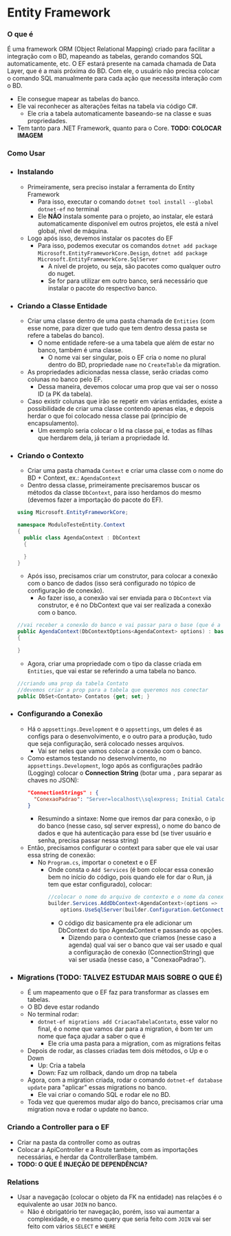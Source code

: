 # Entity Framework

### O que é
É uma framework ORM (Object Relational Mapping) criado para facilitar a integração com o BD, mapeando as tabelas, gerando comandos SQL automaticamente, etc. O EF estará presente na camada chamada de Data Layer, que é a mais próxima do BD. Com ele, o usuário não precisa colocar o comando SQL manualmente para cada ação que necessita interação com o BD.
* Ele consegue mapear as tabelas do banco.
* Ele vai reconhecer as alterações feitas na tabela via código C#.
  * Ele cria a tabela automaticamente baseando-se na classe e suas propriedades.
* Tem tanto para .NET Framework, quanto para o Core.
**TODO: COLOCAR IMAGEM**

### Como Usar

* ### Instalando
  * Primeiramente, sera preciso instalar a ferramenta do Entity Framework
    * Para isso, executar o comando `dotnet tool install --global dotnet-ef` no terminal
    * Ele **NÃO** instala somente para o projeto, ao instalar, ele estará automaticamente disponível em outros projetos, ele está a nível global, nível de máquina.
  * Logo após isso, devemos instalar os pacotes do EF
    * Para isso, podemos executar os comandos `dotnet add package Microsoft.EntityFrameworkCore.Design`, `dotnet add package Microsoft.EntityFrameworkCore.SqlServer`
      * A nível de projeto, ou seja, são pacotes como qualquer outro do nuget.
      * Se for para utilizar em outro banco, será necessário que instalar o pacote do respectivo banco.
  
* ### Criando a Classe Entidade
  * Criar uma classe dentro de uma pasta chamada de `Entities` (com esse nome, para dizer que tudo que tem dentro dessa pasta se refere a tabelas do banco).
    * O nome entidade refere-se a uma tabela que além de estar no banco, também é uma classe.
      * O nome vai ser singular, pois o EF cria o nome no plural dentro do BD, propriedade `name` no `CreateTable` da migration.
  * As propriedades adicionadas nessa classe, serão criadas como colunas no banco pelo EF.
    * Dessa maneira, devemos colocar uma prop que vai ser o nosso ID (a PK da tabela).
  * Caso existir colunas que irão se repetir em várias entidades, existe a possibilidade de criar uma classe contendo apenas elas, e depois herdar o que foi colocado nessa classe pai (princípio de encapsulamento).
    * Um exemplo seria colocar o Id na classe pai, e todas as filhas que herdarem dela, já teriam a propriedade Id.
  
* ### Criando o Contexto
  * Criar uma pasta chamada `Context` e criar uma classe com o nome do BD + Context, ex.: `AgendaContext`
  * Dentro dessa classe, primeiramente precisaremos buscar os métodos da classe `DbContext`, para isso herdamos do mesmo (devemos fazer a importação do pacote do EF).
  ```C#
  using Microsoft.EntityFrameworkCore;

  namespace ModuloTesteEntity.Context
  {
    public class AgendaContext : DbContext
    {

    } 
  }
  ```
  * Após isso, precisamos criar um construtor, para colocar a conexão com o banco de dados (isso será configurado no tópico de configuração de conexão).
    * Ao fazer isso, a conexão vai ser enviada para o `DbContext` via construtor, e é no DbContext que vai ser realizada a conexão com o banco.
  ```C#
  //vai receber a conexão do banco e vai passar para o base (que é a classe pai, a classe que está herdando)
  public AgendaContext(DbContextOptions<AgendaContext> options) : base(options)
  {

  }
  ```
  * Agora, criar uma propriedade com o tipo da classe criada em `Entities`, que vai estar se referindo a uma tabela no banco.
  ```C#
  //criando uma prop da tabela Contato
  //devemos criar a prop para a tabela que queremos nos conectar
  public DbSet<Contato> Contatos {get; set; }
  ```

* ### Configurando a Conexão
  * Há o `appsettings.Development` e o `appsettings`, um deles é as configs para o desenvolvimento, e o outro para a produção, tudo que seja configuração, será colocado nesses arquivos.
    * Vai ser neles que vamos colocar a conexão com o banco.
  * Como estamos testando no desenvolvimento, no `appsettings.Development`, logo após as configurações padrão (Logging) colocar o **Connection String** (botar uma `,` para separar as chaves no JSON):
    ```JSON
    "ConnectionStrings" : {
      "ConexaoPadrao": "Server=localhost\\sqlexpress; Initial Catalog=Agenda; Integrated Security=True"
    }
    ```
    * Resumindo a sintaxe: Nome que iremos dar para conexão, o ip do banco (nesse caso, sql server express), o nome do banco de dados  e que há autenticação para esse bd (se tiver usuário e senha, precisa passar nessa string)
  * Então, precisamos configurar o context para saber que ele vai usar essa string de conexão:
    * No `Program.cs`, importar o conetext e o EF
      * Onde consta o `Add Services` (é bom colocar essa conexão bem no início do código, pois quando ele for dar o Run, já tem que estar configurado), colocar:
          ```C#
          //colocar o nome do arquivo de contexto e o nome da conexão que foi criada no appsettings
          builder.Services.AddDbContext<AgendaContext>(options => 
              options.UseSqlServer(builder.Configuration.GetConnectionString("ConexaoPadrao")));
          ```
          * O código diz basicamente pra ele adicionar um DbContext do tipo AgendaContext e passando as opções.
            * Dizendo para o contexto que criamos (nesse caso a agenda) qual vai ser o banco que vai ser usado e qual a configuração de conexão (ConnectionString) que vai ser usada (nesse caso, a "ConexaoPadrao").

* ### Migrations (**TODO: TALVEZ ESTUDAR MAIS SOBRE O QUE É**)
  * É um mapeamento que o EF faz para transformar as classes em tabelas.
  * O BD deve estar rodando
  * No terminal rodar:
    * `dotnet-ef migrations add CriacaoTabelaContato`, esse valor no final, é o nome que vamos dar para a migration, é bom ter um nome que faça ajudar a saber o que é
      * Ele cria uma pasta para a migration, com as migrations feitas
  * Depois de rodar, as classes criadas tem dois métodos, o Up e o Down
    * Up: Cria a tabela
    * Down: Faz um rollback, dando um drop na tabela
  * Agora, com a migration criada, rodar o comando `dotnet-ef database update` para "aplicar" essas migrations no banco.
    * Ele vai criar o comando SQL e rodar ele no BD.
  * Toda vez que queremos mudar algo do banco, precisamos criar uma migration nova e rodar o update no banco.

### Criando a Controller para o EF
* Criar na pasta da controller como as outras
* Colocar a ApiController e a Route também, com as importações necessárias, e herdar da ControllerBase também.
* **TODO: O QUE É INJEÇÃO DE DEPENDÊNCIA?**


### Relations
* Usar a navegação (colocar o objeto da FK na entidade) nas relações é o equivalente ao usar `JOIN` no banco.
  * Não é obrigatório ter navegação, porém, isso vai aumentar a complexidade, e o mesmo query que seria feito com `JOIN` vai ser feito com vários `SELECT` e `WHERE`
